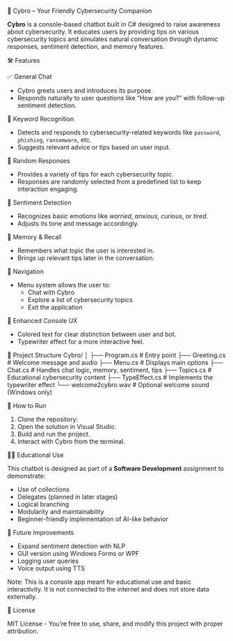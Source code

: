🤖 Cybro – Your Friendly Cybersecurity Companion

**Cybro** is a console-based chatbot built in C# designed to raise awareness about cybersecurity. It educates users by providing tips on various cybersecurity topics and simulates natural conversation through dynamic responses, sentiment detection, and memory features.

🛠️ Features

✅ General Chat
- Cybro greets users and introduces its purpose.
- Responds naturally to user questions like “How are you?” with follow-up sentiment detection.

🧠 Keyword Recognition
- Detects and responds to cybersecurity-related keywords like `password`, `phishing`, `ransomware`, etc.
- Suggests relevant advice or tips based on user input.

🎲 Random Responses
- Provides a variety of tips for each cybersecurity topic.
- Responses are randomly selected from a predefined list to keep interaction engaging.

💬 Sentiment Detection
- Recognizes basic emotions like *worried*, *anxious*, *curious*, or *tired*.
- Adjusts its tone and message accordingly.

🧾 Memory & Recall
- Remembers what topic the user is interested in.
- Brings up relevant tips later in the conversation.

🧭 Navigation
- Menu system allows the user to:
  - Chat with Cybro
  - Explore a list of cybersecurity topics
  - Exit the application

🎨 Enhanced Console UX
- Colored text for clear distinction between user and bot.
- Typewriter effect for a more interactive feel.

📂 Project Structure
Cybro/
│
├── Program.cs # Entry point
├── Greeting.cs # Welcome message and audio
├── Menu.cs # Displays main options
├── Chat.cs # Handles chat logic, memory, sentiment, tips
├── Topics.cs # Educational cybersecurity content
├── TypeEffect.cs # Implements the typewriter effect
└── welcome2cybro.wav # Optional welcome sound (Windows only)


🔧 How to Run

1. Clone the repository:
2. Open the solution in Visual Studio.
3. Build and run the project.
4. Interact with Cybro from the terminal.

👨‍🎓 Educational Use

This chatbot is designed as part of a **Software Development** assignment to demonstrate:
- Use of collections
- Delegates (planned in later stages)
- Logical branching
- Modularity and maintainability
- Beginner-friendly implementation of AI-like behavior

📌 Future Improvements
- Expand sentiment detection with NLP
- GUI version using Windows Forms or WPF
- Logging user queries
- Voice output using TTS


Note: This is a console app meant for educational use and basic interactivity. It is not connected to the internet and does not store data externally.



📃 License

MIT License - You’re free to use, share, and modify this project with proper attribution.






